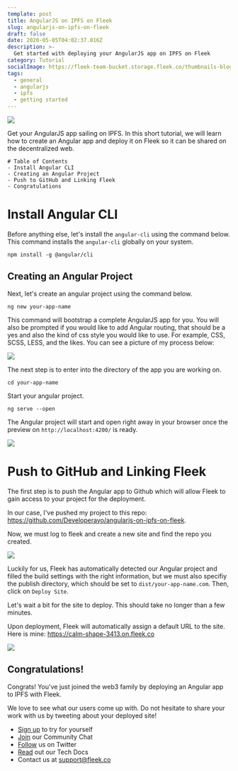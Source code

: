 ```yaml
---
template: post
title: AngularJS on IPFS on Fleek
slug: angularjs-on-ipfs-on-fleek
draft: false
date: 2020-05-05T04:02:37.816Z
description: >-
  Get started with deploying your AngularJS app on IPFS on Fleek
category: Tutorial
socialImage: https://fleek-team-bucket.storage.fleek.co/thumbnails-blog/angular.png
tags:
  - general
  - angularjs
  - ipfs
  - getting started
---
```


![](https://fleek-team-bucket.storage.fleek.co/thumbnails-blog/angular.png)


Get your AngularJS app sailing on IPFS. In this short tutorial, we will learn how to create an Angular app and deploy it on Fleek so it can be shared on the decentralized web.

```
# Table of Contents
- Install Angular CLI
- Creating an Angular Project
- Push to GitHub and Linking Fleek
- Congratulations
```

# Install Angular CLI

Before anything else, let's install the `angular-cli` using the command below. This command installs the `angular-cli` globally on your system.

```
npm install -g @angular/cli
```

## Creating an Angular Project

Next, let's create an angular project using the command below.

```
ng new your-app-name
```

This command will bootstrap a complete AngularJS app for you. You will also be prompted if you would like to add Angular routing, that should be a yes and also the kind of css style you would like to use. For example, CSS, SCSS, LESS, and the likes. You can see a picture of my process below:

![](images/angular/terminal.png)

The next step is to enter into the directory of the app you are working on.

```
cd your-app-name
```

Start your angular project.

```
ng serve --open
```

The Angular project will start and open right away in your browser once the preview on `http://localhost:4200/` is ready.


![](images/angular/1.png)

# Push to GitHub and Linking Fleek

The first step is to push the Angular app to Github which will allow Fleek to gain access to your project for the deployment.

In our case, I've pushed my project to this repo: https://github.com/Developerayo/angularjs-on-ipfs-on-fleek.

Now, we must log to fleek and create a new site and find the repo you created.

![](images/angular/2.png)

Luckily for us, Fleek has automatically detected our Angular project and filled the build settings with the right information, but we must also specifiy the publish directory, which should be set to `dist/your-app-name.com`. Then, click on `Deploy Site`. 

Let's wait a bit for the site to deploy. This should take no longer than a few minutes.

Upon deployment, Fleek will automatically assign a default URL to the site. 
Here is mine: https://calm-shape-3413.on.fleek.co

![](images/angular/3.png)

## Congratulations!

Congrats! You've just joined the web3 family by deploying an Angular app to IPFS with Fleek.

We love to see what our users come up with. Do not hesitate to share your work with us by tweeting about your deployed site!

* [Sign up](https://app.fleek.co) to try for yourself
* [Join](https://join.slack.com/t/fleek-public/shared_invite/zt-bxna7y1d-PbVdut4rgHt5jM6Zjg9g9A) our Community Chat
* [Follow](https://twitter.com/FleekHQ) us on Twitter
* [Read](https://docs.fleek.co/) out our Tech Docs
* Contact us at support@fleek.co 

